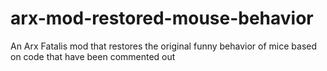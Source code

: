 # arx-mod-restored-mouse-behavior
An Arx Fatalis mod that restores the original funny behavior of mice based on code that have been commented out
